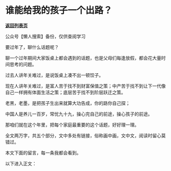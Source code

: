 # 谁能给我的孩子一个出路？

[**返回列表页**](/gzh/记忆承载3)

公众号【懒人搜索】备份，仅供查阅学习

要过年了，聊什么话题呢？

聊一个过年期间大家饭桌上都会遇到的话题，也是父母们每逢放假，都会花大量时间思考的问题。

过去人讲年关难过，是说饭桌上凑不出一顿饺子。

现在人讲年关难过，是富人苦于找不到财富保值之策；中产苦于找不到让下一代像自己一样拥有体面生活之策；底层苦于找不到阶层跃迁之策。  

老黑，老墨，是把孩子生出来就算大功告成，你的路你自己探；

中国人是养儿一百岁，常忧九十九，操心完自己的前途，操心孩子的前途。

那咱们就在这个年里，把每个家庭最重要的这个话题，好好理一理。

全文两万字，共五个部分，文中多处有链接，俗称画中画，文中文，阅读时留心莫错过。

本文下面的留言，每一条我都会看到。

以下进入正文：

